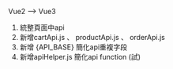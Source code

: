 Vue2 --> Vue3

1. 統整頁面中api
2. 新增cartApi.js 、 productApi.js 、 orderApi.js
3. 新增 {API_BASE} 簡化api重複字段 
4. 新增apiHelper.js 簡化api function (試)